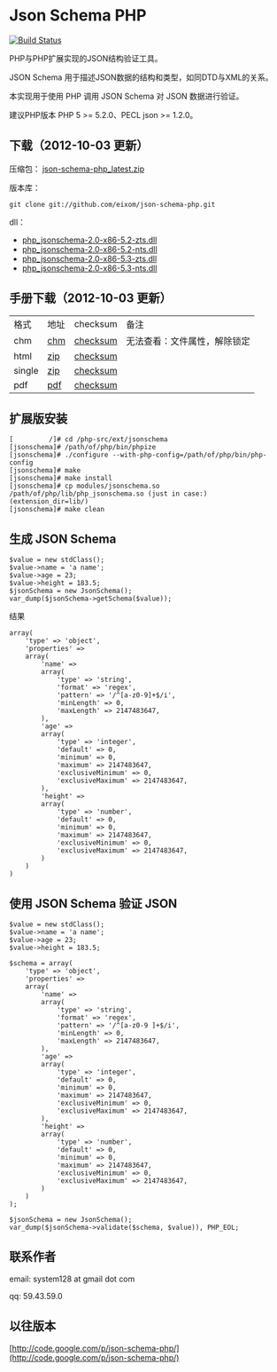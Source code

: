 Json Schema PHP
===============

[![Build Status](https://secure.travis-ci.org/eixom/json-schema-php.png)](http://travis-ci.org/eixom/json-schema-php)

PHP与PHP扩展实现的JSON结构验证工具。

JSON Schema 用于描述JSON数据的结构和类型，如同DTD与XML的关系。

本实现用于使用 PHP 调用 JSON Schema 对 JSON 数据进行验证。

建议PHP版本 PHP 5 >= 5.2.0、PECL json >= 1.2.0。 


## 下载（2012-10-03 更新）
压缩包：
[json-schema-php_latest.zip](https://github.com/downloads/eixom/json-schema-php/json-schema-php_latest.zip)

版本库：
```
git clone git://github.com/eixom/json-schema-php.git
```

dll：


* [php_jsonschema-2.0-x86-5.2-zts.dll](https://github.com/eixom/json-schema-php/raw/master/dll/php_jsonschema-2.0-x86-5.2-zts.dll)
* [php_jsonschema-2.0-x86-5.2-nts.dll](https://github.com/eixom/json-schema-php/raw/master/dll/php_jsonschema-2.0-x86-5.2-nts.dll)
* [php_jsonschema-2.0-x86-5.3-zts.dll](https://github.com/eixom/json-schema-php/raw/master/dll/php_jsonschema-2.0-x86-5.3-zts.dll)
* [php_jsonschema-2.0-x86-5.3-nts.dll](https://github.com/eixom/json-schema-php/raw/master/dll/php_jsonschema-2.0-x86-5.3-nts.dll)

## 手册下载（2012-10-03 更新）
<table>
    <tr>
        <td>格式 </td>
        <td>地址 </td>
        <td>checksum</td>
        <td>备注 </td>
    </tr>
    <tr>
        <td>chm</td>
        <td>
            <a href="https://github.com/eixom/json-schema-php/raw/master/docs/build/json-schema-php.chm" rel="nofollow">chm</a>
        </td>
        <td>
            <a href="https://github.com/eixom/json-schema-php/raw/master/docs/build/json-schema-php.chm.checksum" rel="nofollow">checksum</a>
        </td>
        <td>无法查看：文件属性，解除锁定 </td>
    </tr>
    <tr>
        <td> html </td>
        <td>
            <a href="https://github.com/eixom/json-schema-php/raw/master/docs/build/json-schema-php-html.zip" rel="nofollow">zip</a>
        </td>
        <td>
            <a href="https://github.com/eixom/json-schema-php/raw/master/docs/build/json-schema-php-html.zip.checksum" rel="nofollow">checksum</a>
        </td>
        <td>
        </td>
    </tr>
    <tr>
        <td> single  </td>
        <td>
            <a href="https://github.com/eixom/json-schema-php/raw/master/docs/build/json-schema-php-single.zip" rel="nofollow"> zip</a>
        </td>
        <td>
            <a href="https://github.com/eixom/json-schema-php/raw/master/docs/build/json-schema-php-single.zip.checksum" rel="nofollow">checksum</a>
        </td>
        <td>
        </td>
    </tr>
    <tr>
        <td>pdf  </td>
        <td>
            <a href="https://github.com/eixom/json-schema-php/raw/master/docs/build/json-schema-php.pdf" rel="nofollow"> pdf</a>
        </td>
        <td>
            <a href="https://github.com/eixom/json-schema-php/raw/master/docs/build/json-schema-php.pdf.checksum" rel="nofollow">checksum</a>
        </td>
        <td>
        </td>
    </tr>
</table>

## 扩展版安装 

```
[         /]# cd /php-src/ext/jsonschema
[jsonschema]# /path/of/php/bin/phpize
[jsonschema]# ./configure --with-php-config=/path/of/php/bin/php-config
[jsonschema]# make
[jsonschema]# make install
[jsonschema]# cp modules/jsonschema.so /path/of/php/lib/php_jsonschema.so (just in case:) (extension_dir=lib/)
[jsonschema]# make clean
```

## 生成 JSON Schema
```
$value = new stdClass();
$value->name = 'a name';
$value->age = 23;
$value->height = 183.5;
$jsonSchema = new JsonSchema();
var_dump($jsonSchema->getSchema($value));
```
结果 
```
array(
    'type' => 'object',
    'properties' =>
    array(
        'name' =>
        array(
            'type' => 'string',
            'format' => 'regex',
            'pattern' => '/^[a-z0-9]+$/i',
            'minLength' => 0,
            'maxLength' => 2147483647,
        ),
        'age' =>
        array(
            'type' => 'integer',
            'default' => 0,
            'minimum' => 0,
            'maximum' => 2147483647,
            'exclusiveMinimum' => 0,
            'exclusiveMaximum' => 2147483647,
        ),
        'height' =>
        array(
            'type' => 'number',
            'default' => 0,
            'minimum' => 0,
            'maximum' => 2147483647,
            'exclusiveMinimum' => 0,
            'exclusiveMaximum' => 2147483647,
        )
    )
)
```
## 使用 JSON Schema 验证 JSON
```
$value = new stdClass();
$value->name = 'a name';
$value->age = 23;
$value->height = 183.5;

$schema = array(
    'type' => 'object',
    'properties' =>
    array(
        'name' =>
        array(
            'type' => 'string',
            'format' => 'regex',
            'pattern' => '/^[a-z0-9 ]+$/i',
            'minLength' => 0,
            'maxLength' => 2147483647,
        ),
        'age' =>
        array(
            'type' => 'integer',
            'default' => 0,
            'minimum' => 0,
            'maximum' => 2147483647,
            'exclusiveMinimum' => 0,
            'exclusiveMaximum' => 2147483647,
        ),
        'height' =>
        array(
            'type' => 'number',
            'default' => 0,
            'minimum' => 0,
            'maximum' => 2147483647,
            'exclusiveMinimum' => 0,
            'exclusiveMaximum' => 2147483647,
        )
    )
);

$jsonSchema = new JsonSchema();
var_dump($jsonSchema->validate($schema, $value)), PHP_EOL;
```

## 联系作者

email: system128 at gmail dot com

qq: 59.43.59.0

## 以往版本
[http://code.google.com/p/json-schema-php/](http://code.google.com/p/json-schema-php/)
